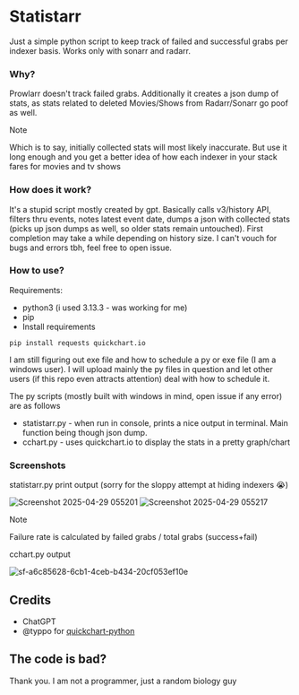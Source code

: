 # Statistarr
Just a simple python script to keep track of failed and successful grabs per indexer basis. Works only with sonarr and radarr.

### Why?
Prowlarr doesn't track failed grabs. Additionally it creates a json dump of stats, as stats related to deleted Movies/Shows from Radarr/Sonarr go poof as well. 
>[!NOTE]
>Which is to say, initially collected stats will most likely inaccurate. But use it long enough and you get a better idea of how each indexer in your stack fares for movies and tv shows

### How does it work?
It's a stupid script mostly created by gpt. Basically calls v3/history API, filters thru events, notes latest event date, dumps a json with collected stats (picks up json dumps as well, so older stats remain untouched). First completion may take a while depending on history size. I can't vouch for bugs and errors tbh, feel free to open issue. 

### How to use?
Requirements:
* python3 (i used 3.13.3 - was working for me)
* pip
* Install requirements
```
pip install requests quickchart.io
```


I am still figuring out exe file and how to schedule a py or exe file (I am a windows user). I will upload mainly the py files in question and let other users (if this repo even attracts attention) deal with how to schedule it. 

The py scripts (mostly built with windows in mind, open issue if any error) are as follows
* statistarr.py - when run in console, prints a nice output in terminal. Main function being though json dump.
* cchart.py - uses quickchart.io to display the stats in a pretty graph/chart

### Screenshots

statistarr.py print output (sorry for the sloppy attempt at hiding indexers 😭)

![Screenshot 2025-04-29 055201](https://github.com/user-attachments/assets/20787e55-4e36-4f30-9b6e-9a2707eee41c)
![Screenshot 2025-04-29 055217](https://github.com/user-attachments/assets/add7f0a2-8306-46a9-ab87-429042c48144)


>[!NOTE]
>Failure rate is calculated by failed grabs / total grabs (success+fail)

cchart.py output

![sf-a6c85628-6cb1-4ceb-b434-20cf053ef10e](https://github.com/user-attachments/assets/a7824839-d075-46d2-beeb-77f8687d7a37)

## Credits
* ChatGPT
* @typpo for [quickchart-python](https://github.com/typpo/quickchart-python)

## The code is bad?
Thank you. I am not a programmer, just a random biology guy
